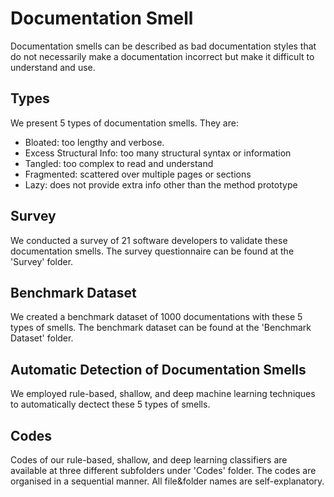 # Documentation Smell
Documentation smells can be described as bad documentation styles that do not necessarily make a documentation incorrect but make it difficult to understand and use.


## Types
We present 5 types of documentation smells. They are:
* Bloated: too lengthy and verbose.
* Excess Structural Info: too many structural syntax or information
* Tangled: too complex to read and understand
* Fragmented: scattered over multiple pages or sections
* Lazy: does not provide extra info other than the method prototype


## Survey
We conducted a survey of 21 software developers to validate these documentation smells. The survey questionnaire can be found at the 'Survey' folder. 


## Benchmark Dataset
We created a benchmark dataset of 1000 documentations with these 5 types of smells. The benchmark dataset can be found at the 'Benchmark Dataset' folder.


## Automatic Detection of Documentation Smells
We employed rule-based, shallow, and deep machine learning techniques to automatically dectect these 5 types of smells.

## Codes
Codes of our rule-based, shallow, and deep learning classifiers are available at three different subfolders under 'Codes' folder. The codes are organised in a sequential manner. All file&folder names are self-explanatory.
